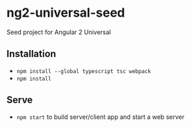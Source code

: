 # ng2-universal-seed
Seed project for Angular 2 Universal

## Installation

* `npm install --global typescript tsc webpack`
* `npm install`

## Serve

* `npm start` to build server/client app and start a web server
